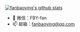 <a href="https://github.com/vueyue">
    <img alt="fanbaoying's github stats" src="https://github-readme-stats.vercel.app/api?username=fanbaoying&show_icons=true&hide_border=true&theme=merko" />
</a>

- 💬 微信：FBY-fan
- 📫 邮箱：fanbaoying@qq.com
